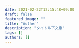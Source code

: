 ```yaml
---
date: 2021-02-22T12:15:48+09:00
draft: false
featured_image: ""
title: "Auther"
description: "タイトル下文章"
tags: []
authors: []
---
```


